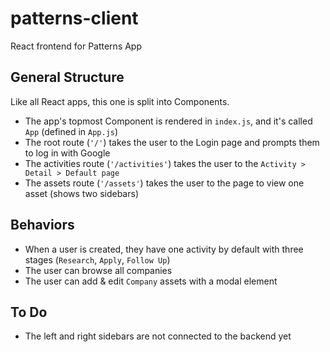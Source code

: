 # patterns-client

React frontend for Patterns App

## General Structure

Like all React apps, this one is split into Components. 

* The app's topmost Component is rendered in `index.js`, and it's called `App` (defined in `App.js`)
* The root route (`'/'`) takes the user to the Login page and prompts them to log in with Google
* The activities route (`'/activities'`) takes the user to the `Activity > Detail > Default page`
* The assets route (`'/assets'`) takes the user to the page to view one asset (shows two sidebars)

## Behaviors

* When a user is created, they have one activity by default with three stages (`Research`, `Apply`, `Follow Up`)
* The user can browse all companies
* The user can add & edit `Company` assets with a modal element

## To Do

* The left and right sidebars are not connected to the backend yet
